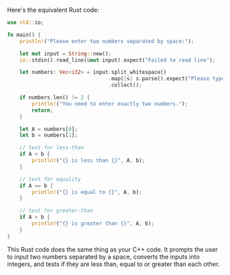 Here's the equivalent Rust code:

```rust
use std::io;

fn main() {
    println!("Please enter two numbers separated by space:");

    let mut input = String::new();
    io::stdin().read_line(&mut input).expect("Failed to read line");

    let numbers: Vec<i32> = input.split_whitespace()
                                 .map(|s| s.parse().expect("Please type a number!"))
                                 .collect();

    if numbers.len() != 2 {
        println!("You need to enter exactly two numbers.");
        return;
    }

    let A = numbers[0];
    let b = numbers[1];

    // test for less-than
    if A < b {
        println!("{} is less than {}", A, b);
    }

    // test for equality
    if A == b {
        println!("{} is equal to {}", A, b);
    }

    // test for greater-than
    if A > b {
        println!("{} is greater than {}", A, b);
    }
}
```

This Rust code does the same thing as your C++ code. It prompts the user to input two numbers separated by a space, converts the inputs into integers, and tests if they are less than, equal to or greater than each other.
